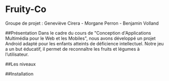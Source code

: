 Fruity-Co
=========
Groupe de projet : Geneviève Cirera - Morgane Perron - Benjamin Volland


##Présentation
Dans le cadre du cours de "Conception d'Applications Multimédia pour le Web et les Mobiles", nous avons développé un projet Android adapté pour les enfants atteints de déficience intellectuel.
Notre jeu a un but éducatif, il permet de reconnaître les fruits et légumes à l’utilisateur.

##Les niveaux

##Installation







